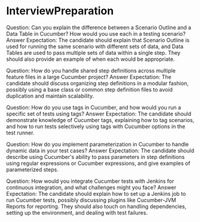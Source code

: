 # InterviewPreparation
Question: Can you explain the difference between a Scenario Outline and a Data Table in Cucumber? How would you use each in a testing scenario?
Answer Expectation: The candidate should explain that Scenario Outline is used for running the same scenario with different sets of data, and Data Tables are used to pass multiple sets of data within a single step. 
They should also provide an example of when each would be appropriate.

Question: How do you handle shared step definitions across multiple feature files in a large Cucumber project?
Answer Expectation: The candidate should discuss organizing step definitions in a modular fashion, possibly using a base class or common step definition 
files to avoid duplication and maintain scalability.

Question: How do you use tags in Cucumber, and how would you run a specific set of tests using tags?
Answer Expectation: The candidate should demonstrate knowledge of Cucumber tags, explaining how to tag scenarios, and how to run tests selectively using 
tags with Cucumber options in the test runner.

Question: How do you implement parameterization in Cucumber to handle dynamic data in your test cases?
Answer Expectation: The candidate should describe using Cucumber's ability to pass parameters in step definitions using regular expressions or Cucumber expressions, 
and give examples of parameterized steps.

Question: How would you integrate Cucumber tests with Jenkins for continuous integration, and what challenges might you face?
Answer Expectation: The candidate should explain how to set up a Jenkins job to run Cucumber tests, possibly discussing plugins like Cucumber-JVM Reports for reporting. They should also touch on handling dependencies, 
setting up the environment, and dealing with test failures.


